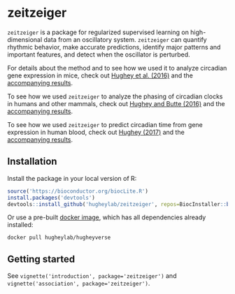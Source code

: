 # zeitzeiger

`zeitzeiger` is a package for regularized supervised learning on high-dimensional data from an oscillatory system. `zeitzeiger` can quantify rhythmic behavior, make accurate predictions, identify major patterns and important features, and detect when the oscillator is perturbed.

For details about the method and to see how we used it to analyze circadian gene expression in mice, check out [Hughey et al. (2016)](https://dx.doi.org/10.1093/nar/gkw030) and the [accompanying results](https://dx.doi.org/10.5061/dryad.hn8gp).

To see how we used `zeitzeiger` to analyze the phasing of circadian clocks in humans and other mammals, check out [Hughey and Butte (2016)](https://dx.doi.org/10.1177/0748730416668049) and the [accompanying results](https://dx.doi.org/10.5061/dryad.g928q).

To see how we used `zeitzeiger` to predict circadian time from gene expression in human blood, check out [Hughey (2017)](https://dx.doi.org/10.1186/s13073-017-0406-4) and the [accompanying results](https://dx.doi.org/10.6084/m9.figshare.3756375.v1).

## Installation
Install the package in your local version of R:
```R
source('https://bioconductor.org/biocLite.R')
install.packages('devtools')
devtools::install_github('hugheylab/zeitzeiger', repos=BiocInstaller::biocinstallRepos(), build_vignettes=TRUE, dependencies=TRUE)
```

Or use a pre-built [docker image](https://hub.docker.com/r/hugheylab/hugheyverse), which has all dependencies already installed:
```
docker pull hugheylab/hugheyverse
```

## Getting started
See `vignette('introduction', package='zeitzeiger')` and `vignette('association', package='zeitzeiger')`.
